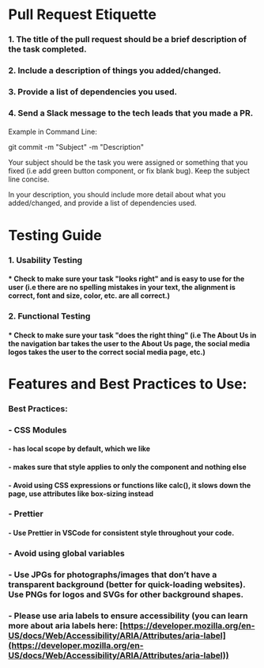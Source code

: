 # Pull Request Etiquette

### 1. The title of the pull request should be a brief description of the task completed.
### 2. Include a description of things you added/changed.
### 3. Provide a list of dependencies you used. 
### 4. Send a Slack message to the tech leads that you made a PR.
####

Example in Command Line:

git commit -m "Subject" -m "Description"

Your subject should be the task you were assigned or something that you fixed (i.e add green button component, or fix blank bug). Keep the subject line concise.

In your description, you should include more detail about what you added/changed, and provide a list of dependencies used.

# Testing Guide
### 1. Usability Testing
#### * Check to make sure your task "looks right" and is easy to use for the user (i.e there are no spelling mistakes in your text, the alignment is correct, font and size, color, etc. are all correct.)
### 2. Functional Testing
#### * Check to make sure your task "does the right thing" (i.e The About Us in the navigation bar takes the user to the About Us page, the social media logos takes the user to the correct social media page, etc.)


# Features and Best Practices to Use:
### Best Practices:

### - CSS Modules
####    - has local scope by default, which we like
####    - makes sure that style applies to only the component and nothing else
####    - Avoid using CSS expressions or functions like calc(), it slows down the page, use attributes like box-sizing instead
### - Prettier
####    - Use Prettier in VSCode for consistent style throughout your code.
### - Avoid using global variables
### - Use JPGs for photographs/images that don’t have a transparent background (better for quick-loading websites). Use PNGs for logos and SVGs for other background shapes.
### - Please use aria labels to ensure accessibility (you can learn more about aria labels here: [https://developer.mozilla.org/en-US/docs/Web/Accessibility/ARIA/Attributes/aria-label](https://developer.mozilla.org/en-US/docs/Web/Accessibility/ARIA/Attributes/aria-label))

